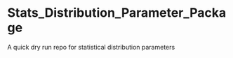 # Stats_Distribution_Parameter_Package
A quick dry run repo for statistical distribution parameters
